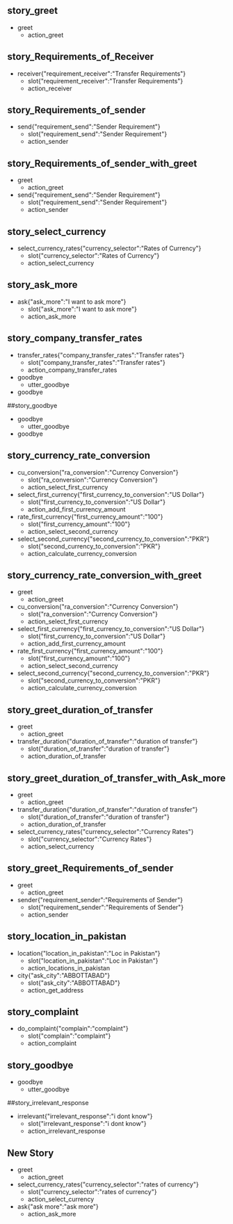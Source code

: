 ## story_greet
* greet
  - action_greet

## story_Requirements_of_Receiver
* receiver{"requirement_receiver":"Transfer Requirements"}
    - slot{"requirement_receiver":"Transfer Requirements"}
    - action_receiver

## story_Requirements_of_sender
* send{"requirement_send":"Sender Requirement"}
    - slot{"requirement_send":"Sender Requirement"}
    - action_sender

## story_Requirements_of_sender_with_greet
* greet
  - action_greet
* send{"requirement_send":"Sender Requirement"}
    - slot{"requirement_send":"Sender Requirement"}
    - action_sender

## story_select_currency
* select_currency_rates{"currency_selector":"Rates of Currency"}
    - slot{"currency_selector":"Rates of Currency"}
    - action_select_currency

## story_ask_more
* ask{"ask_more":"I want to ask more"}
   - slot{"ask_more":"I want to ask more"}
   - action_ask_more

## story_company_transfer_rates
* transfer_rates{"company_transfer_rates":"Transfer rates"}
   - slot{"company_transfer_rates":"Transfer rates"}
   - action_company_transfer_rates
* goodbye
  - utter_goodbye
* goodbye

##story_goodbye
* goodbye
    - utter_goodbye
* goodbye

## story_currency_rate_conversion
* cu_conversion{"ra_conversion":"Currency Conversion"}
    - slot{"ra_conversion":"Currency Conversion"}
    - action_select_first_currency
* select_first_currency{"first_currency_to_conversion":"US Dollar"}
    - slot{"first_currency_to_conversion":"US Dollar"}
    - action_add_first_currency_amount
* rate_first_currency{"first_currency_amount":"100"}
    -  slot{"first_currency_amount":"100"}
    - action_select_second_currency
* select_second_currency{"second_currency_to_conversion":"PKR"}
    - slot{"second_currency_to_conversion":"PKR"}
    - action_calculate_currency_conversion

## story_currency_rate_conversion_with_greet
* greet
    - action_greet
* cu_conversion{"ra_conversion":"Currency Conversion"}
    - slot{"ra_conversion":"Currency Conversion"}
    - action_select_first_currency
* select_first_currency{"first_currency_to_conversion":"US Dollar"}
    - slot{"first_currency_to_conversion":"US Dollar"}
    - action_add_first_currency_amount
* rate_first_currency{"first_currency_amount":"100"}
    -  slot{"first_currency_amount":"100"}
    - action_select_second_currency
* select_second_currency{"second_currency_to_conversion":"PKR"}
    - slot{"second_currency_to_conversion":"PKR"}
    - action_calculate_currency_conversion

## story_greet_duration_of_transfer
* greet
    - action_greet
* transfer_duration{"duration_of_transfer":"duration of transfer"}
    - slot{"duration_of_transfer":"duration of transfer"}
    - action_duration_of_transfer

## story_greet_duration_of_transfer_with_Ask_more
* greet
    - action_greet
* transfer_duration{"duration_of_transfer":"duration of transfer"}
    - slot{"duration_of_transfer":"duration of transfer"}
    - action_duration_of_transfer
* select_currency_rates{"currency_selector":"Currency Rates"}
    - slot{"currency_selector":"Currency Rates"}
    - action_select_currency

## story_greet_Requirements_of_sender
* greet
    - action_greet
* sender{"requirement_sender":"Requirements of Sender"}
    - slot{"requirement_sender":"Requirements of Sender"}
    - action_sender

## story_location_in_pakistan
* location{"location_in_pakistan":"Loc in Pakistan"}
   - slot{"location_in_pakistan":"Loc in Pakistan"}
   - action_locations_in_pakistan
* city{"ask_city":"ABBOTTABAD"}
   - slot{"ask_city":"ABBOTTABAD"}
   - action_get_address

## story_complaint
* do_complaint{"complain":"complaint"}
   - slot{"complain":"complaint"}
   - action_complaint

## story_goodbye
* goodbye
  - utter_goodbye

##story_irrelevant_response
* irrelevant{"irrelevant_response":"i dont know"}
   - slot{"irrelevant_response":"i dont know"}
   - action_irrelevant_response

## New Story

* greet
    - action_greet
* select_currency_rates{"currency_selector":"rates of currency"}
    - slot{"currency_selector":"rates of currency"}
    - action_select_currency
* ask{"ask more":"ask more"}
    - action_ask_more
